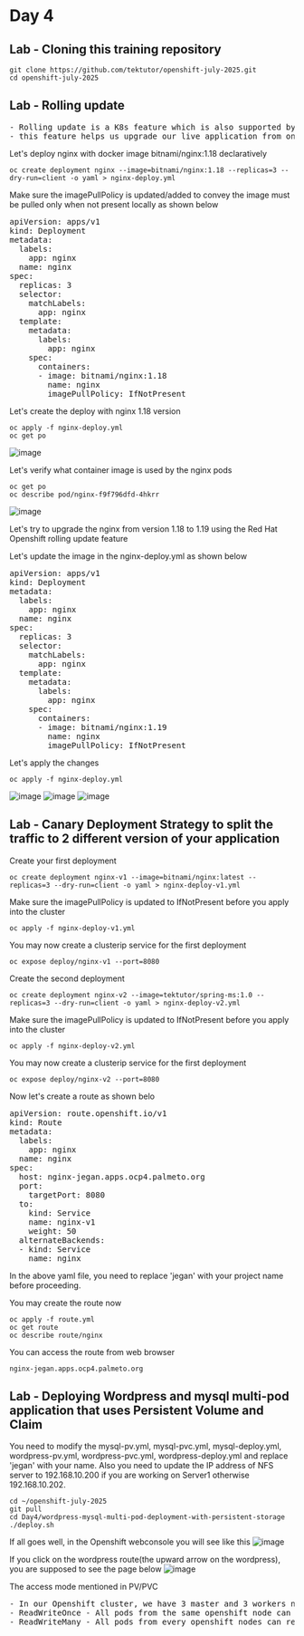 # Day 4

## Lab - Cloning this training repository
```
git clone https://github.com/tektutor/openshift-july-2025.git
cd openshift-july-2025
```


## Lab - Rolling update
<pre>
- Rolling update is a K8s feature which is also supported by Red Hat Openshift
- this feature helps us upgrade our live application from one version to another without any time
</pre>

Let's deploy nginx with docker image bitnami/nginx:1.18 declaratively
```
oc create deployment nginx --image=bitnami/nginx:1.18 --replicas=3 --dry-run=client -o yaml > nginx-deploy.yml
```

Make sure the imagePullPolicy is updated/added to convey the image must be pulled only when not present locally as shown below
<pre>
apiVersion: apps/v1
kind: Deployment
metadata:
  labels:
    app: nginx
  name: nginx
spec:
  replicas: 3
  selector:
    matchLabels:
      app: nginx
  template:
    metadata:
      labels:
        app: nginx
    spec:
      containers:
      - image: bitnami/nginx:1.18
        name: nginx
        imagePullPolicy: IfNotPresent
</pre>

Let's create the deploy with nginx 1.18 version
```
oc apply -f nginx-deploy.yml
oc get po
```
![image](https://github.com/user-attachments/assets/2702f177-2276-4d64-9026-bef807fd6bac)

Let's verify what container image is used by the nginx pods
```
oc get po
oc describe pod/nginx-f9f796dfd-4hkrr
```
![image](https://github.com/user-attachments/assets/50eed831-7132-4fae-8f4d-c05cdcdb2677)

Let's try to upgrade the nginx from version 1.18 to 1.19 using the Red Hat Openshift rolling update feature

Let's update the image in the nginx-deploy.yml as shown below
<pre>
apiVersion: apps/v1
kind: Deployment
metadata:
  labels:
    app: nginx
  name: nginx
spec:
  replicas: 3
  selector:
    matchLabels:
      app: nginx
  template:
    metadata:
      labels:
        app: nginx
    spec:
      containers:
      - image: bitnami/nginx:1.19
        name: nginx
        imagePullPolicy: IfNotPresent  
</pre>

Let's apply the changes
```
oc apply -f nginx-deploy.yml
```
![image](https://github.com/user-attachments/assets/a68d3f7b-3963-4dd9-9add-786e6dcc860a)
![image](https://github.com/user-attachments/assets/4822a5ef-ea45-4c9f-b617-026ab7739c66)
![image](https://github.com/user-attachments/assets/2370652e-41ed-41b2-a673-8822b35bdfe3)

## Lab - Canary Deployment Strategy to split the traffic to 2 different version of your application
Create your first deployment
```
oc create deployment nginx-v1 --image=bitnami/nginx:latest --replicas=3 --dry-run=client -o yaml > nginx-deploy-v1.yml
```

Make sure the imagePullPolicy is updated to IfNotPresent before you apply into the cluster
```
oc apply -f nginx-deploy-v1.yml
```

You may now create a clusterip service for the first deployment
```
oc expose deploy/nginx-v1 --port=8080
```
Create the second deployment
```
oc create deployment nginx-v2 --image=tektutor/spring-ms:1.0 --replicas=3 --dry-run=client -o yaml > nginx-deploy-v2.yml
```
Make sure the imagePullPolicy is updated to IfNotPresent before you apply into the cluster
```
oc apply -f nginx-deploy-v2.yml
```

You may now create a clusterip service for the first deployment
```
oc expose deploy/nginx-v2 --port=8080
```

Now let's create a route as shown belo
<pre>
apiVersion: route.openshift.io/v1
kind: Route
metadata:
  labels:
    app: nginx
  name: nginx
spec:
  host: nginx-jegan.apps.ocp4.palmeto.org
  port:
    targetPort: 8080
  to:
    kind: Service
    name: nginx-v1
    weight: 50
  alternateBackends:
  - kind: Service
    name: nginx  
</pre>

In the above yaml file, you need to replace 'jegan' with your project name before proceeding.

You may create the route now
```
oc apply -f route.yml
oc get route
oc describe route/nginx
```

You can access the route from web browser
```
nginx-jegan.apps.ocp4.palmeto.org 
```

## Lab - Deploying Wordpress and mysql multi-pod application that uses Persistent Volume and Claim
You need to modify the mysql-pv.yml, mysql-pvc.yml, mysql-deploy.yml, wordpress-pv.yml, wordpress-pvc.yml, wordpress-deploy.yml and replace 'jegan' with your name.  Also you need to update the IP address of NFS server to 192.168.10.200 if you are working on Server1 otherwise 192.168.10.202. 

```
cd ~/openshift-july-2025
git pull
cd Day4/wordpress-mysql-multi-pod-deployment-with-persistent-storage
./deploy.sh
```

If all goes well, in the Openshift webconsole you will see like this
![image](https://github.com/user-attachments/assets/3e7a9ae5-b062-4c2b-a34c-17de4a2fafda)

If you click on the wordpress route(the upward arrow on the wordpress), you are supposed to see the page below
![image](https://github.com/user-attachments/assets/454c3a3d-275d-49ab-90a5-7c5b98ceee6e)

The access mode mentioned in PV/PVC
<pre>
- In our Openshift cluster, we have 3 master and 3 workers nodes, total 6 nodes(Virtual Machine)
- ReadWriteOnce - All pods from the same openshift node can read and write to the volume(external storage)
- ReadWriteMany - All pods from every openshift nodes can read and write to the voluem(external storage)
</pre>
